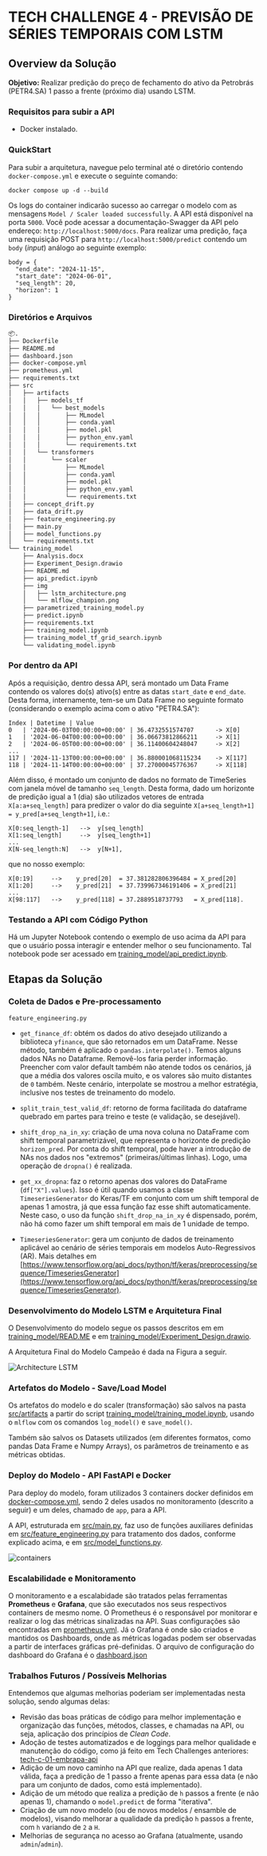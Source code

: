 # TECH CHALLENGE 4 - PREVISÃO DE SÉRIES TEMPORAIS COM LSTM

## Overview da Solução

**Objetivo:**
Realizar predição do preço de fechamento do ativo da Petrobrás (PETR4.SA) 1 passo a frente (próximo dia) usando LSTM. 

### Requisitos para subir a API
* Docker instalado.

### QuickStart

Para subir a arquitetura, navegue pelo terminal até o diretório contendo `docker-compose.yml` e execute o seguinte comando:
```
docker compose up -d --build
```

Os logs do container indicarão sucesso ao carregar o modelo com as mensagens `Model / Scaler loaded successfully`. A API está disponível na porta `5000`. Você pode acessar a documentação-Swagger da API pelo endereço: `http://localhost:5000/docs`. Para realizar uma predição, faça uma requisição POST para `http://localhost:5000/predict` contendo um `body` (*input*) análogo ao seguinte exemplo:
```
body = {
  "end_date": "2024-11-15",
  "start_date": "2024-06-01",
  "seq_length": 20,
  "horizon": 1
}
```

### Diretórios e Arquivos

```bash
📦.
├── Dockerfile
├── README.md
├── dashboard.json
├── docker-compose.yml
├── prometheus.yml
├── requirements.txt
├── src
│   ├── artifacts
│   │   ├── models_tf
│   │   │   └── best_models
│   │   │       ├── MLmodel
│   │   │       ├── conda.yaml
│   │   │       ├── model.pkl
│   │   │       ├── python_env.yaml
│   │   │       └── requirements.txt
│   │   └── transformers
│   │       └── scaler
│   │           ├── MLmodel
│   │           ├── conda.yaml
│   │           ├── model.pkl
│   │           ├── python_env.yaml
│   │           └── requirements.txt
│   ├── concept_drift.py
│   ├── data_drift.py
│   ├── feature_engineering.py
│   ├── main.py
│   ├── model_functions.py
│   └── requirements.txt
└── training_model
    ├── Analysis.docx
    ├── Experiment_Design.drawio
    ├── README.md
    ├── api_predict.ipynb
    ├── img
    │   ├── lstm_architecture.png
    │   └── mlflow_champion.png
    ├── parametrized_training_model.py
    ├── predict.ipynb
    ├── requirements.txt
    ├── training_model.ipynb
    ├── training_model_tf_grid_search.ipynb
    └── validating_model.ipynb
```

### Por dentro da API

Após a requisição, dentro dessa API, será montado um Data Frame contendo os valores do(s) ativo(s) entre as datas `start_date` e `end_date`. Desta forma, internamente, tem-se um Data Frame no seguinte formato (considerando o exemplo acima com o ativo "PETR4.SA"):
```
Index | Datetime | Value
0   | '2024-06-03T00:00:00+00:00' | 36.4732551574707      -> X[0]
1   | '2024-06-04T00:00:00+00:00' | 36.06673812866211     -> X[1]
2   | '2024-06-05T00:00:00+00:00' | 36.11400604248047     -> X[2]
...
117 | '2024-11-13T00:00:00+00:00' | 36.880001068115234    -> X[117]
118 | '2024-11-14T00:00:00+00:00' | 37.27000045776367     -> X[118]
```
Além disso, é montado um conjunto de dados no formato de TimeSeries com janela móvel de tamanho `seq_length`. Desta forma, dado um horizonte de predição igual a 1 (dia) são utilizados vetores de entrada `X[a:a+seq_length]` para predizer o valor do dia seguinte `X[a+seq_length+1] = y_pred[a+seq_length+1]`, i.e.:
```
X[0:seq_length-1]   -->  y[seq_length]    
X[1:seq_length]     -->  y[seq_length+1] 
...
X[N-seq_length:N]   -->  y[N+1],           
```
que no nosso exemplo:
```
X[0:19]     -->    y_pred[20]  = 37.381282806396484 = X_pred[20]
X[1:20]     -->    y_pred[21]  = 37.739967346191406 = X_pred[21]
...
X[98:117]   -->    y_pred[118] = 37.2889518737793   = X_pred[118].
```

### Testando a API com Código Python

Há um Jupyter Notebook contendo o exemplo de uso acima da API para que o usuário possa interagir e entender melhor o seu funcionamento. Tal notebook pode ser acessado em [training_model/api_predict.ipynb](/training_model/api_predict.ipynb).

## Etapas da Solução

### Coleta de Dados e Pre-processamento

`feature_engineering.py`
* `get_finance_df`: obtém os dados do ativo desejado utilizando a biblioteca `yfinance`, que são retornados em um DataFrame. Nesse método, também é aplicado o `pandas.interpolate()`. Temos alguns dados NAs no Dataframe. Removê-los faria perder informação. Preencher com valor default também não atende todos os cenários, já que a média dos valores oscila muito, e os valores são muito distantes de `0` também. Neste cenário, interpolate se mostrou a melhor estratégia, inclusive nos testes de treinamento do modelo.

* `split_train_test_valid_df`: retorno de forma facilitada do dataframe quebrado em partes para treino e teste (e validação, se desejável).

* `shift_drop_na_in_xy`: criação de uma nova coluna no DataFrame com shift temporal parametrizável, que representa o horizonte de predição `horizon_pred`. Por conta do shift temporal, pode haver a introdução de NAs nos dados nos "extremos" (primeiras/últimas linhas). Logo, uma operação de `dropna()` é realizada.

* `get_xx_dropna`: faz o retorno apenas dos valores do DataFrame (`df["X"].values`). Isso é útil quando usamos a classe `TimeseriesGenerator` do Keras/TF em conjunto com um shift temporal de apenas 1 amostra, já que essa função faz esse shift automaticamente. Neste caso, o uso da função `shift_drop_na_in_xy` é dispensado, porém, não há como fazer um shift temporal em mais de 1 unidade de tempo.

* `TimeseriesGenerator`: gera um conjunto de dados de treinamento aplicável ao cenário de séries temporais em modelos Auto-Regressivos (AR). Mais detalhes em [https://www.tensorflow.org/api_docs/python/tf/keras/preprocessing/sequence/TimeseriesGenerator](https://www.tensorflow.org/api_docs/python/tf/keras/preprocessing/sequence/TimeseriesGenerator).

### Desenvolvimento do Modelo LSTM e Arquitetura Final

O Desenvolvimento do modelo segue os passos descritos em em [training_model/READ.ME](/training_model/README.md) e em [training_model/Experiment_Design.drawio](/training_model/Experiment_Design.drawio). 

A Arquitetura Final do Modelo Campeão é dada na Figura a seguir.

![Architecture LSTM](training_model/img/lstm_architecture.png)

### Artefatos do Modelo - Save/Load Model

Os artefatos do modelo e do scaler (transformação) são salvos na pasta [src/artifacts](/src/artifacts) a partir do script [training_model/training_model.ipynb](/training_model/training_model.ipynb), usando o `mlflow` com os comandos `log_model()` e `save_model()`. 

Também são salvos os Datasets utilizados (em diferentes formatos, como pandas Data Frame e Numpy Arrays), os parâmetros de treinamento e as métricas obtidas.

### Deploy do Modelo - API FastAPI e Docker

Para deploy do modelo, foram utilizados 3 containers docker definidos em [docker-compose.yml](/docker-compose.yml), sendo 2 deles usados no monitoramento (descrito a seguir) e um deles, chamado de `app`, para a API.

A API, estruturada em [src/main.py](/src/main.py), faz uso de funções auxiliares definidas em [src/feature_engineering.py](/src/feature_engineering.py) para tratamento dos dados, conforme explicado acima, e em [src/model_functions.py](/src/model_functions.py).

![containers](training_model/img/containers.png)

### Escalabilidade e Monitoramento

O monitoramento e a escalabidade são tratados pelas ferramentas **Prometheus** e **Grafana**, que são executados nos seus respectivos containers de mesmo nome.
O Prometheus é o responsável por monitorar e realizar o log das métricas sinalizadas na API. Suas configurações são encontradas em [prometheus.yml](/prometheus.yml).
Já o Grafana é onde são criados e mantidos os Dashboards, onde as métricas logadas podem ser observadas a partir de interfaces gráficas pré-definidas. O arquivo de configuração do dashboard do Grafana é o [dashboard.json](/dashboard.json)

### Trabalhos Futuros / Possíveis Melhorias

Entendemos que algumas melhorias poderiam ser implementadas nesta solução, sendo algumas delas:

* Revisão das boas práticas de código para melhor implementação e organização das funções, métodos, classes, e chamadas na API, ou seja, aplicação dos princípios de *Clean Code*.
* Adoção de testes automatizados e de loggings para melhor qualidade e manutenção do código, como já feito em Tech Challenges anteriores: [tech-c-01-embrapa-api](https://github.com/chrysremes/tech-c-01-embrapa-api)
* Adição de um novo caminho na API que realize, dada apenas 1 data válida, faça a predição de 1 passo a frente apenas para essa data (e não para um conjunto de dados, como está implementado).
* Adição de um método que realiza a predição de `h` passos a frente (e não apenas 1), chamando o `model.predict` de forma "iterativa".
* Criação de um novo modelo (ou de novos modelos / ensamble de modelos), visando melhorar a qualidade da predição `h` passos a frente, com `h` variando de `2` a `H`.
* Melhorias de segurança no acesso ao Grafana (atualmente, usando `admin`/`admin`).




